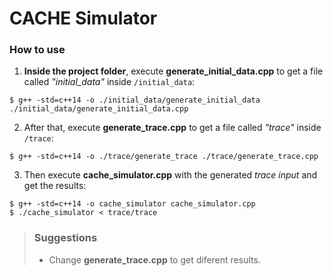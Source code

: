 # CACHE Simulator

### How to use

1. **Inside the project folder**, execute **generate_initial_data.cpp** 
to get a file called *"initial_data"* inside `/initial_data`:
```
$ g++ -std=c++14 -o ./initial_data/generate_initial_data ./initial_data/generate_initial_data.cpp
```
2. After that, execute  **generate_trace.cpp** to get a file called *"trace"* inside `/trace`:
```
$ g++ -std=c++14 -o ./trace/generate_trace ./trace/generate_trace.cpp
```
3. Then execute **cache_simulator.cpp** with the generated *trace input* and get the results:
```
$ g++ -std=c++14 -o cache_simulator cache_simulator.cpp
$ ./cache_simulator < trace/trace
```

> ### Suggestions
> * Change **generate_trace.cpp** to get diferent results.
